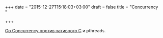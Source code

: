 +++
date = "2015-12-27T15:18:03+03:00"
draft = false
title = "Concurrency "

+++

<p><a href="http://denis.papathanasiou.org/posts/2015.12.26.post.html">Go Concurrency против нативного C</a> и pthreads.</p>

